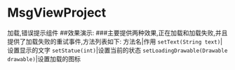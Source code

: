 # MsgViewProject
加载,错误提示组件
##效果演示:
###主要提供两种效果,正在加载和加载失败,并且提供了加载失败的重试事件,方法列表如下:
方法名|作用
`setText(String text)`|设置显示的文字
`setStatue(int)`|设置当前的状态
`setLoadingDrawable(Drawable drawable)`|设置加载的图标
